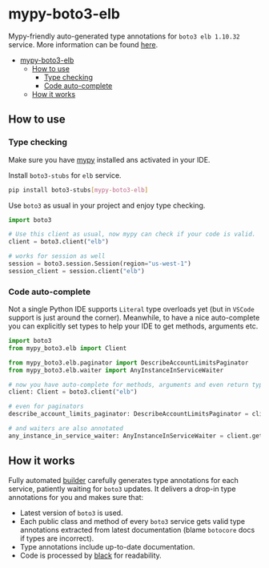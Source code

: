 # mypy-boto3-elb

Mypy-friendly auto-generated type annotations for `boto3 elb 1.10.32` service.
More information can be found [here](https://github.com/vemel/mypy_boto3).

- [mypy-boto3-elb](#mypy-boto3-elb)
  - [How to use](#how-to-use)
    - [Type checking](#type-checking)
    - [Code auto-complete](#code-auto-complete)
  - [How it works](#how-it-works)

## How to use

### Type checking

Make sure you have [mypy](https://github.com/python/mypy) installed ans activated in your IDE.

Install `boto3-stubs` for `elb` service.

```bash
pip install boto3-stubs[mypy-boto3-elb]
```

Use `boto3` as usual in your project and enjoy type checking.

```python
import boto3

# Use this client as usual, now mypy can check if your code is valid.
client = boto3.client("elb")

# works for session as well
session = boto3.session.Session(region="us-west-1")
session_client = session.client("elb")

```

### Code auto-complete

Not a single Python IDE supports `Literal` type overloads yet (but in `VSCode` support is just around the corner).
Meanwhile, to have a nice auto-complete you can explicitly set types to help your IDE to get methods, arguments etc.

```python
import boto3
from mypy_boto3.elb import Client

from mypy_boto3.elb.paginator import DescribeAccountLimitsPaginator
from mypy_boto3.elb.waiter import AnyInstanceInServiceWaiter

# now you have auto-complete for methods, arguments and even return types
client: Client = boto3.client("elb")

# even for paginators
describe_account_limits_paginator: DescribeAccountLimitsPaginator = client.get_paginator("describe_account_limits")

# and waiters are also annotated
any_instance_in_service_waiter: AnyInstanceInServiceWaiter = client.get_waiter("any_instance_in_service")
```

## How it works

Fully automated [builder](https://github.com/vemel/mypy_boto3) carefully generates
type annotations for each service, patiently waiting for `boto3` updates. It delivers
a drop-in type annotations for you and makes sure that:

- Latest version of `boto3` is used.
- Each public class and method of every `boto3` service gets valid type annotations
  extracted from latest documentation (blame `botocore` docs if types are incorrect).
- Type annotations include up-to-date documentation.
- Code is processed by [black](https://github.com/psf/black) for readability.